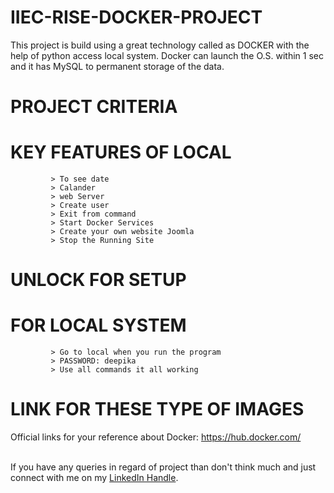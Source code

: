 # IIEC-RISE-DOCKER-PROJECT
This project is build using a great technology called as DOCKER with the help of python access local system. Docker can launch the O.S. within 1 sec and it has MySQL to permanent storage of the data.

# PROJECT CRITERIA 
# KEY FEATURES OF LOCAL
             > To see date
             > Calander 
             > web Server 
             > Create user 
             > Exit from command 
             > Start Docker Services 
             > Create your own website Joomla 
             > Stop the Running Site 
             
             
# UNLOCK FOR SETUP 
# FOR LOCAL SYSTEM
             > Go to local when you run the program 
             > PASSWORD: deepika 
             > Use all commands it all working 
             
             
# LINK FOR THESE TYPE OF IMAGES

Official links for your reference about Docker: https://hub.docker.com/





<br>If you have any queries in regard of project than don't think much and just connect with me on my <a href="www.linkedin.com/in/deepika-jangid-01b5391a9">LinkedIn Handle</a>.


             
             
             

